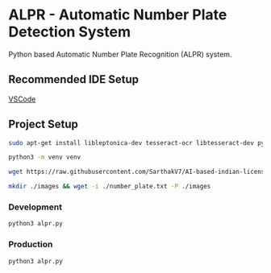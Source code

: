 # ALPR - Automatic Number Plate Detection System

Python based Automatic Number Plate Recognition (ALPR) system.

## Recommended IDE Setup

[VSCode](https://code.visualstudio.com/)

## Project Setup


```sh
sudo apt-get install libleptonica-dev tesseract-ocr libtesseract-dev python3-pil tesseract-ocr-eng tesseract-ocr-script-latn
```

```sh
python3 -m venv venv
```

```sh
wget https://raw.githubusercontent.com/SarthakV7/AI-based-indian-license-plate-detection/master/indian_license_plate.xml
```

```sh
mkdir ./images && wget -i ./number_plate.txt -P ./images
```

### Development

```sh
python3 alpr.py
```

### Production

```sh
python3 alpr.py
```
